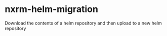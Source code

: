 # nxrm-helm-migration
Download the contents of a helm repository and then upload to a new helm repository
